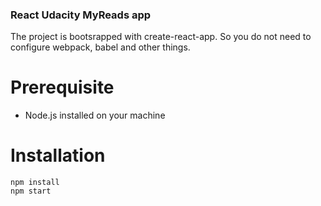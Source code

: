 ### React Udacity MyReads app
The project is bootsrapped with create-react-app. So you do not need to configure webpack, babel and other things.

# Prerequisite
* Node.js installed on your machine

# Installation
    npm install
    npm start
